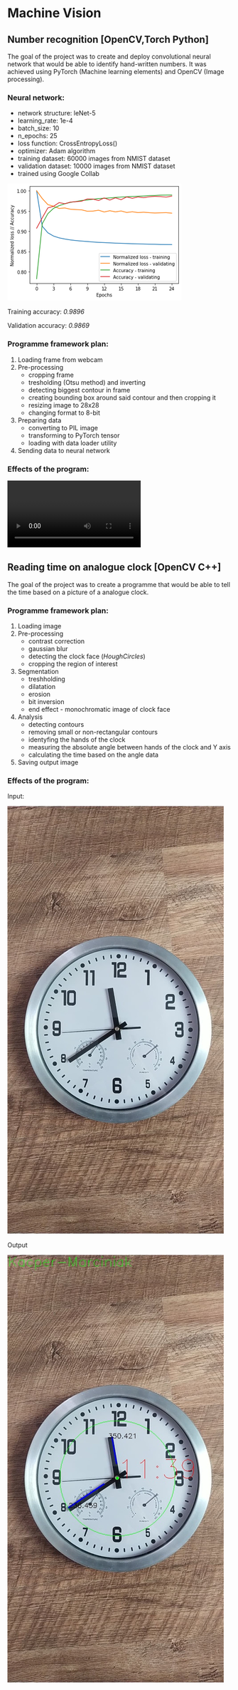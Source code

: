# Machine Vision

## Number recognition [OpenCV,Torch Python]
The goal of the project was to create and deploy convolutional neural network that would be able to identify hand-written numbers. It was achieved using PyTorch (Machine learning elements) and OpenCV (Image processing).

### Neural network:
- network structure: leNet-5
- learning_rate: 1e-4
- batch_size: 10
- n_epochs: 25
- loss function: CrossEntropyLoss()
- optimizer: Adam algorithm
- training dataset: 60000 images from NMIST dataset
- validation dataset: 10000 images from NMIST dataset
- trained using Google Collab

![Loss and accuracy plot](CNN_NMIST/TrainingValidationPlot.png)

Training accuracy: *0.9896*

Validation accuracy: *0.9869*

### Programme framework plan:
1. Loading frame from webcam
2. Pre-processing
    - cropping frame
    - tresholding (Otsu method) and inverting
    - detecting biggest contour in frame
    - creating bounding box around said contour and then cropping it
    - resizing image to 28x28
    - changing format to 8-bit
4. Preparing data
    - converting to PIL image
    - transforming to PyTorch tensor
    - loading with data loader utility
6. Sending data to neural network

### Effects of the program:

![Number detection](CNN_NMIST/NumberDetection.mp4)

## Reading time on analogue clock [OpenCV C++]
The goal of the project was to create a programme that would be able to tell the time based on a picture of a analogue clock.

### Programme framework plan:

1. Loading image
2. Pre-processing
    - contrast correction
    - gaussian blur
    - detecting the clock face (*HoughCircles*)
    - cropping the region of interest
4. Segmentation
    - treshholding
    - dilatation
    - erosion
    - bit inversion
    - end effect - monochromatic image of clock face
6. Analysis
    - detecting contours
    - removing small or non-rectangular contours
    - identyfing the hands of the clock
    - measuring the absolute angle between hands of the clock and Y axis
    - calculating the time based on the angle data
8. Saving output image

### Effects of the program:
Input:

![Analysis 1](Clock/Pictures/1.jpg)

Output

![Analysis 1 OUT](Clock/Pictures/out_1.jpg)
